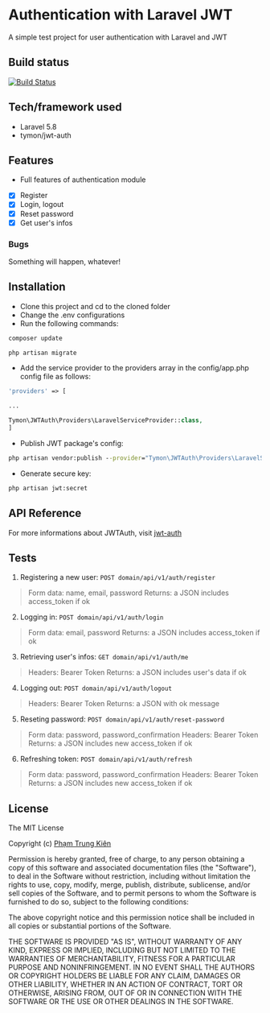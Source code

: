 # Authentication with Laravel JWT
A simple test project for user authentication with Laravel and JWT

## Build status
[![Build Status](https://img.shields.io/badge/build-developing-blue.svg)]()

## Tech/framework used
- Laravel 5.8
- tymon/jwt-auth

## Features
- Full features of authentication module
- [x] Register
- [x] Login, logout
- [x] Reset password
- [x] Get user's infos

### Bugs
Something will happen, whatever!

## Installation
- Clone this project and cd to the cloned folder
- Change the .env configurations
- Run the following commands:
```cmd
composer update

php artisan migrate
```
- Add the service provider to the providers array in the config/app.php config file as follows:
```php
'providers' => [

...

Tymon\JWTAuth\Providers\LaravelServiceProvider::class,
]
```
- Publish JWT package's config:
```cmd
php artisan vendor:publish --provider="Tymon\JWTAuth\Providers\LaravelServiceProvider"
```
- Generate secure key:
```cmd
php artisan jwt:secret
```

## API Reference
For more informations about JWTAuth, visit [jwt-auth](https://jwt-auth.readthedocs.io/en/develop)

## Tests
1. Registering a new user:
``` POST domain/api/v1/auth/register ```
> Form data: name, email, password
> Returns: a JSON includes access_token if ok
2. Logging in:
``` POST domain/api/v1/auth/login ```
> Form data: email, password
> Returns: a JSON includes access_token if ok
3. Retrieving user's infos:
``` GET domain/api/v1/auth/me ```
> Headers: Bearer Token
> Returns: a JSON includes user's data if ok
4. Logging out:
``` POST domain/api/v1/auth/logout ```
> Headers: Bearer Token
> Returns: a JSON with ok message
5. Reseting password:
``` POST domain/api/v1/auth/reset-password ```
> Form data: password, password_confirmation
> Headers: Bearer Token
> Returns: a JSON includes new access_token if ok
6. Refreshing token:
``` POST domain/api/v1/auth/refresh ```
> Form data: password, password_confirmation
> Headers: Bearer Token
> Returns: a JSON includes new access_token if ok

## License
The MIT License

Copyright (c) [Phạm Trung Kiên]()

Permission is hereby granted, free of charge, to any person obtaining a copy
of this software and associated documentation files (the "Software"), to deal
in the Software without restriction, including without limitation the rights
to use, copy, modify, merge, publish, distribute, sublicense, and/or sell
copies of the Software, and to permit persons to whom the Software is
furnished to do so, subject to the following conditions:

The above copyright notice and this permission notice shall be included in all
copies or substantial portions of the Software.

THE SOFTWARE IS PROVIDED "AS IS", WITHOUT WARRANTY OF ANY KIND, EXPRESS OR
IMPLIED, INCLUDING BUT NOT LIMITED TO THE WARRANTIES OF MERCHANTABILITY,
FITNESS FOR A PARTICULAR PURPOSE AND NONINFRINGEMENT. IN NO EVENT SHALL THE
AUTHORS OR COPYRIGHT HOLDERS BE LIABLE FOR ANY CLAIM, DAMAGES OR OTHER
LIABILITY, WHETHER IN AN ACTION OF CONTRACT, TORT OR OTHERWISE, ARISING FROM,
OUT OF OR IN CONNECTION WITH THE SOFTWARE OR THE USE OR OTHER DEALINGS IN THE
SOFTWARE.